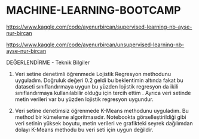 # MACHINE-LEARNING-BOOTCAMP


https://www.kaggle.com/code/ayenurbircan/supervised-learning-nb-ayse-nur-bircan

https://www.kaggle.com/code/ayenurbircan/unsupervised-learning-nb-ayse-nur-bircan

DEĞERLENDİRME - Teknik Bilgiler
1) Veri setine denetimli öğrenmede Lojistik Regresyon methodunu uyguladım. Doğruluk değeri 0.2 geldi bu beklentimin altında fakat bu dataseti sınıflandırmaya uygun bu yüzden lojistik regresyon da ikili sınıflandırmaya kullanılabilir olduğu için tercih ettim . Ayrıca veri setinde metin verileri var bu yüzden lojistik regresyon uygundur.

2) Veri setine denetimsiz öğrenmede K-Means methodunu  uyguladım. Bu method bir kümeleme algoritmasıdır. Notebookta görselleştirildiği gibi veri setinin yüksek boyutu, metin verileri ve grafikteki seyrek dağılımdan dolayı K-Means methodu bu veri seti için uygun değildir.
